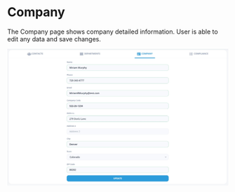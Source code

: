 # Company

The Company page shows company detailed information. User is able to edit any data and save changes.

![Company](/images/company1.jpg)
